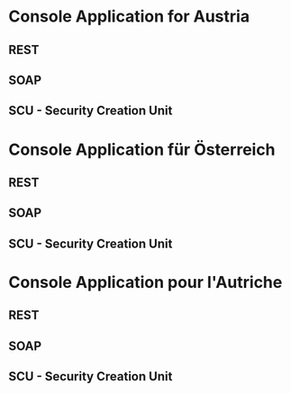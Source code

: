 # Console Application for Austria
## REST

## SOAP

## SCU - Security Creation Unit

# Console Application für Österreich
## REST

## SOAP

## SCU - Security Creation Unit


# Console Application pour l'Autriche
## REST

## SOAP

## SCU - Security Creation Unit

